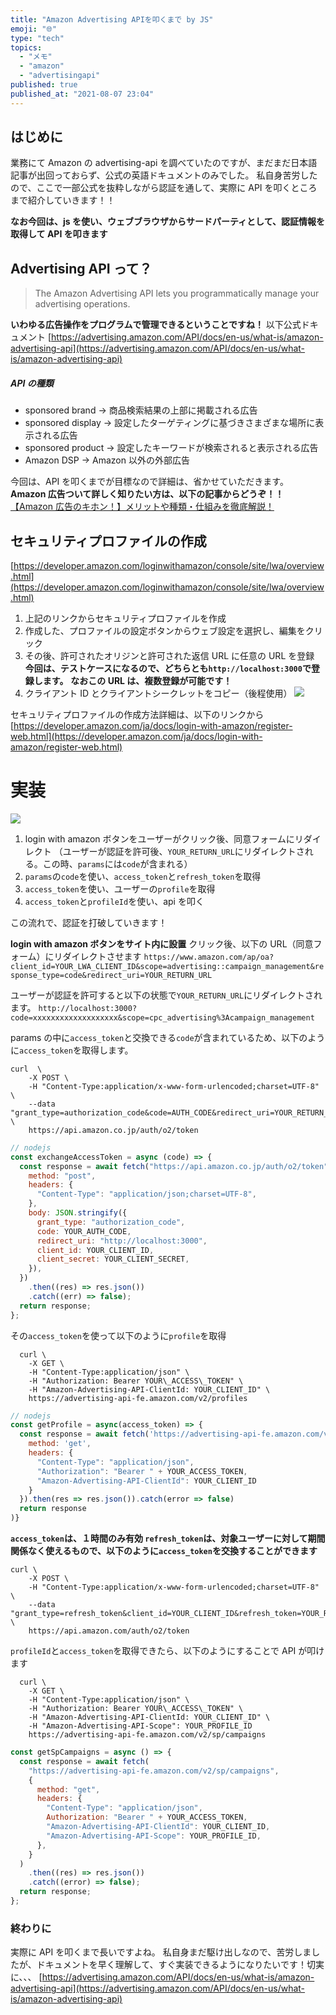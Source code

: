 ```yaml
---
title: "Amazon Advertising APIを叩くまで by JS"
emoji: "🌐"
type: "tech"
topics:
  - "メモ"
  - "amazon"
  - "advertisingapi"
published: true
published_at: "2021-08-07 23:04"
---
```


## はじめに

業務にて Amazon の advertising-api を調べていたのですが、まだまだ日本語記事が出回っておらず、公式の英語ドキュメントのみでした。
私自身苦労したので、ここで一部公式を抜粋しながら認証を通して、実際に API を叩くところまで紹介していきます！！

**なお今回は、js を使い、ウェブブラウザからサードパーティとして、認証情報を取得して API を叩きます**

## Advertising API って？

> The Amazon Advertising API lets you programmatically manage your advertising operations.

**いわゆる広告操作をプログラムで管理できるということですね！**
以下公式ドキュメント
[https://advertising.amazon.com/API/docs/en-us/what-is/amazon-advertising-api](https://advertising.amazon.com/API/docs/en-us/what-is/amazon-advertising-api)

##### API の種類

- sponsored brand -> 商品検索結果の上部に掲載される広告
- sponsored display -> 設定したターゲティングに基づきさまざまな場所に表示される広告
- sponsored product -> 設定したキーワードが検索されると表示される広告
- Amazon DSP -> Amazon 以外の外部広告

今回は、API を叩くまでが目標なので詳細は、省かせていただきます。
**Amazon 広告ついて詳しく知りたい方は、以下の記事からどうぞ！！**
[【Amazon 広告のキホン！】メリットや種類・仕組みを徹底解説！](https://www.hideandseek.co.jp/archives/2347)

## セキュリティプロファイルの作成

[https://developer.amazon.com/loginwithamazon/console/site/lwa/overview.html](https://developer.amazon.com/loginwithamazon/console/site/lwa/overview.html)

1. 上記のリンクからセキュリティプロファイルを作成
2. 作成した、プロファイルの設定ボタンからウェブ設定を選択し、編集をクリック
3. その後、許可されたオリジンと許可された返信 URL に任意の URL を登録
   **今回は、テストケースになるので、どちらとも`http://localhost:3000`で登録します。**
   **なおこの URL は、複数登録が可能です！**
4. クライアント ID とクライアントシークレットをコピー（後程使用）
   ![](https://storage.googleapis.com/zenn-user-upload/111316fe1629ac023dd1f6e0.png)

セキュリティプロファイルの作成方法詳細は、以下のリンクから
[https://developer.amazon.com/ja/docs/login-with-amazon/register-web.html](https://developer.amazon.com/ja/docs/login-with-amazon/register-web.html)

# 実装

![](https://d3a0d0y2hgofx6.cloudfront.net/en-us/_images/setting-up/ad-api-oauth20-flow.png)

1. login with amazon ボタンをユーザーがクリック後、同意フォームにリダイレクト
   （ユーザーが認証を許可後、`YOUR_RETURN_URL`にリダイレクトされる。この時、`params`には`code`が含まれる）
2. `params`の`code`を使い、`access_token`と`refresh_token`を取得
3. `access_token`を使い、ユーザーの`profile`を取得
4. `access_token`と`profileId`を使い、api を叩く

この流れで、認証を打破していきます！

**login with amazon ボタンをサイト内に設置**
クリック後、以下の URL（同意フォーム）にリダイレクトさせます
`https://www.amazon.com/ap/oa?client_id=YOUR_LWA_CLIENT_ID&scope=advertising::campaign_management&response_type=code&redirect_uri=YOUR_RETURN_URL`

ユーザーが認証を許可すると以下の状態で`YOUR_RETURN_URL`にリダイレクトされます。
`http://localhost:3000?code=xxxxxxxxxxxxxxxxxxx&scope=cpc_advertising%3Acampaign_management`

params の中に`access_token`と交換できる`code`が含まれているため、以下のように`access_token`を取得します。

```
curl  \
    -X POST \
    -H "Content-Type:application/x-www-form-urlencoded;charset=UTF-8" \
    --data "grant_type=authorization_code&code=AUTH_CODE&redirect_uri=YOUR_RETURN_URL&client_id=YOUR_CLIENT_ID&client_secret=YOUR_SECRET_KEY" \
    https://api.amazon.co.jp/auth/o2/token
```

```js
// nodejs
const exchangeAccessToken = async (code) => {
  const response = await fetch("https://api.amazon.co.jp/auth/o2/token", {
    method: "post",
    headers: {
      "Content-Type": "application/json;charset=UTF-8",
    },
    body: JSON.stringify({
      grant_type: "authorization_code",
      code: YOUR_AUTH_CODE,
      redirect_uri: "http://localhost:3000",
      client_id: YOUR_CLIENT_ID,
      client_secret: YOUR_CLIENT_SECRET,
    }),
  })
    .then((res) => res.json())
    .catch((err) => false);
  return response;
};
```

その`access_token`を使って以下のように`profile`を取得

```
  curl \
    -X GET \
    -H "Content-Type:application/json" \
    -H "Authorization: Bearer YOUR\_ACCESS\_TOKEN" \
    -H "Amazon-Advertising-API-ClientId: YOUR_CLIENT_ID" \
    https://advertising-api-fe.amazon.com/v2/profiles
```

```js
// nodejs
const getProfile = async(access_token) => {
  const response = await fetch('https://advertising-api-fe.amazon.com/v2/profiles', {
    method: 'get',
    headers: {
      "Content-Type": "application/json",
      "Authorization": "Bearer " + YOUR_ACCESS_TOKEN,
      "Amazon-Advertising-API-ClientId": YOUR_CLIENT_ID
    }
  }).then(res => res.json()).catch(error => false)
  return response
)}
```

**`access_token`は、１時間のみ有効
`refresh_token`は、対象ユーザーに対して期間関係なく使えるもので、以下のように`access_token`を交換することができます**

```
curl \
    -X POST \
    -H "Content-Type:application/x-www-form-urlencoded;charset=UTF-8" \
    --data "grant_type=refresh_token&client_id=YOUR_CLIENT_ID&refresh_token=YOUR_REFRESH_TOKEN&client_secret=YOUR_CLIENT_SECRET" \
    https://api.amazon.com/auth/o2/token
```

`profileId`と`access_token`を取得できたら、以下のようにすることで API が叩けます

```
  curl \
    -X GET \
    -H "Content-Type:application/json" \
    -H "Authorization: Bearer YOUR\_ACCESS\_TOKEN" \
    -H "Amazon-Advertising-API-ClientId: YOUR_CLIENT_ID" \
    -H "Amazon-Advertising-API-Scope": YOUR_PROFILE_ID
    https://advertising-api-fe.amazon.com/v2/sp/campaigns
```

```js
const getSpCampaigns = async () => {
  const response = await fetch(
    "https://advertising-api-fe.amazon.com/v2/sp/campaigns",
    {
      method: "get",
      headers: {
        "Content-Type": "application/json",
        Authorization: "Bearer " + YOUR_ACCESS_TOKEN,
        "Amazon-Advertising-API-ClientId": YOUR_CLIENT_ID,
        "Amazon-Advertising-API-Scope": YOUR_PROFILE_ID,
      },
    }
  )
    .then((res) => res.json())
    .catch((error) => false);
  return response;
};
```

### 終わりに

実際に API を叩くまで長いですよね。
私自身まだ駆け出しなので、苦労しましたが、ドキュメントを早く理解して、すぐ実装できるようになりたいです！切実に、、、
[https://advertising.amazon.com/API/docs/en-us/what-is/amazon-advertising-api](https://advertising.amazon.com/API/docs/en-us/what-is/amazon-advertising-api)
